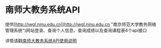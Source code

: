 # 南师大教务系统API

提供[http://jwgl.njnu.edu.cn](http://jwgl.njnu.edu.cn "南京师范大学教务网络管理系统")网站登录、查询个人信息、查询成绩以及查询课程表4个api接口

详情请戳[南师大教务系统API使用说明](http://api.chaiziyi.com.cn/jwgl "南师大教务系统API使用说明")
